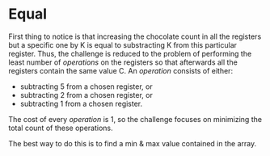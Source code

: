 # Equal

First thing to notice is that increasing the chocolate count in all
the registers but a specific one by K is equal to substracting K from this
particular register. Thus, the challenge is reduced to the problem of performing
the least number of _operations_ on the registers so that afterwards
all the registers contain the same value C. An _operation_ consists of either:  
  * subtracting 5 from a chosen register, or  
  * subtracting 2 from a chosen register, or  
  * subtracting 1 from a chosen register.  

The cost of every _operation_ is 1, so the challenge focuses on minimizing
the total count of these operations.

The best way to do this is to find a min & max value contained in the array.
